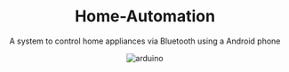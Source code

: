 <div align="center">

# Home-Automation
A system to control home appliances via Bluetooth using a Android phone

<img src="https://media3.giphy.com/media/mFDWuDppjQJjite6FS/giphy.gif?cid=ecf05e47tsvm8dr16qvl1efuo2q1bvodky3nm3memafrr1g5&rid=giphy.gif&ct=g" alt="arduino">